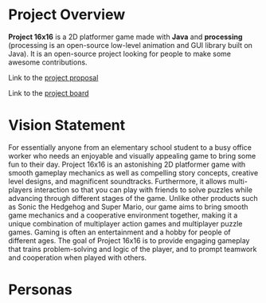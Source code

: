 # Project Overview

**Project 16x16** is a 2D platformer game made with **Java** and **processing** (processing is an open-source low-level animation and GUI library built on Java). It is an open-source project looking for people to make some awesome contributions.

Link to the [project proposal](https://github.com/WayneJWZLemon/CIS3296ProjectProposal/blob/main/README.md)

Link to the [project board](https://github.com/CIS-SoftwareDesign-S21/pro-04-project-16x16/projects/1)

# Vision Statement

For essentially anyone from an elementary school student to a busy office worker who needs an enjoyable and visually appealing game to bring some fun to their day. Project 16x16 is an astonishing 2D platformer game with smooth gameplay mechanics as well as compelling story concepts, creative level designs, and magnificent soundtracks. Furthermore, it allows multi-players interaction so that you can play with friends to solve puzzles while advancing through different stages of the game. Unlike other products such as Sonic the Hedgehog and Super Mario, our game aims to bring smooth game mechanics and a cooperative environment together, making it a unique combination of multiplayer action games and multiplayer puzzle games. Gaming is often an entertainment and a hobby for people of different ages. The goal of Project 16x16 is to provide engaging gameplay that trains problem-solving and logic of the player, and to prompt teamwork and cooperation when played with others.

# Personas


